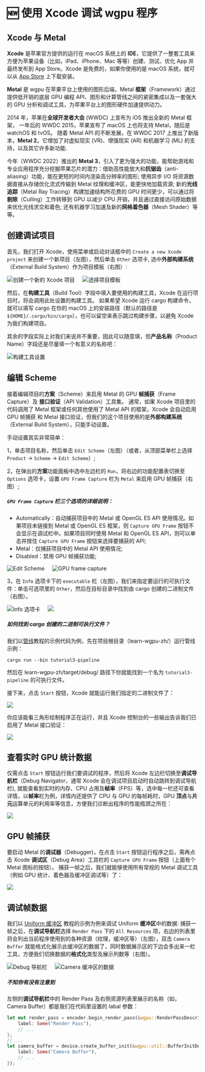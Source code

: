 # 🆕 使用 Xcode 调试 wgpu 程序

## Xcode 与 Metal
**Xcode** 是苹果官方提供的运行在 macOS 系统上的 **IDE**，它提供了一整套工具来方便为苹果设备（比如，iPad、iPhone、Mac 等等）创建、测试、优化 App 并最终发布到 App Store。Xcode 是免费的，如果你使用的是 macOS 系统，就可以从 [App Store](https://apps.apple.com/cn/app/xcode/id497799835?mt=12) 上下载安装。

**Metal** 是 wgpu 在苹果平台上使用的图形后端，Metal **框架**（Framework）通过提供低开销的底层 GPU 编程 API、图形和计算管线之间的紧密集成以及一套强大的 GPU 分析和调试工具，为苹果平台上的图形硬件加速提供动力。

2014 年，苹果在**全球开发者大会** (WWDC) 上宣布为 iOS 推出全新的 Metal 框架，
一年后的 WWDC 2015，苹果宣布了 macOS 上也将支持 Metal，随后是 watchOS 和 tvOS。 随着 Metal API 的不断发展，在 WWDC 2017 上推出了新版本，**Metal 2**。它增加了对虚拟现实 (VR)、增强现实 (AR) 和机器学习 (ML) 的支持，以及其它许多新功能. 

今年（WWDC 2022）推出的 **Metal 3**，引入了更为强大的功能，能帮助游戏和专业应用程序充分挖掘苹果芯片的潜力：借助高性能放大和**抗锯齿**（anti-aliasing）功能，能在更短的时间内渲染高分辨率的图形; 使用异步 I/O 将资源数据直接从存储优化流式传输到 Metal 纹理和缓冲区，能更快地加载资源; 新的**光线追踪**（Metal Ray Tracing）构建加速结构所花费的 GPU 时间更少，可以通过将**剔除**（Culling）工作转移到 GPU 以减少 CPU 开销，并且通过直接访问原始数据来优化光线求交和着色; 还有机器学习加速及新的**网格着色器**（Mesh Shader）等等。


## 创建调试项目
首先，我们打开 Xcode，使用菜单或启动对话框中的 `Create a new Xcode project` 来创建一个新项目（左图），然后单击 `Other` 选项卡, 选中**外部构建系统**（External Build System）作为项目模板（右图）:
<div style="display: flex;">
    <div>
        <img src="./create.png" alt="创建一个新的 Xcode 项目">
    </div>
    <div style="width: 20px;"></div>
    <div>
        <img src="./template.png" alt="选择项目模板" />
    </div>
</div>


然后，在**构建工具**（Build Tool）字段中填入要使用的构建工具，Xcode 在运行项目时，将会调用此处设置的构建工具。
如果希望 Xcode 运行 cargo 构建命令，就可以填写 cargo 在你的 macOS 上的安装路径（默认的路径是 `${HOME}/.cargo/bin/cargo`），也可以留空来表示跳过构建步骤，以避免 Xcode 为我们构建项目。

其余的字段实际上对我们来说并不重要，因此可以随意填，但**产品名称**（Product Name）字段还是尽量填一个有意义的名称吧：

<img src="./name.png" alt="构建工具设置" />

## 编辑 Scheme
接着编辑项目的**方案**（Scheme）来启用 Metal 的 GPU **帧捕获**（Frame Capture）及  **接口验证**（API Validation）工具集。
通常，如果 Xcode 项目里的代码调用了 Metal 框架或任何其他使用了 Metal API 的框架，Xcode 会自动启用 GPU 帧捕获 和 Metal 接口验证，但我们的这个项目使用的是**外部构建系统**（External Build System），只能手动设置。

手动设置其实非常简单：

1，单击项目名称，然后单击 `Edit Scheme`（左图）（或者，从顶部菜单栏上选择 `Product` -> `Scheme` -> `Edit Scheme`）;

2，在弹出的**方案**功能面板中选中左边栏的 `Run`，将右边的功能配置表切换至 `Options` 选项卡，设置 `GPU Frame Capture` 栏为 `Metal` 来启用 GPU 帧捕获（右图）;

<div class="note">

##### `GPU Frame Capture` 栏三个选项的详细说明：
- Automatically：自动捕获项目中的 Metal 或 OpenGL ES API 使用情况。如果项目未链接到 Metal 或 OpenGL ES 框架，则 `Capture GPU Frame` 按钮不会显示在调试栏中。如果项目同时使用 Metal 和 OpenGL ES API，则可以单击并按住 `Capture GPU Frame` 按钮来选择要捕获的 API;
- Metal：仅捕获项目中的 Metal API 使用情况;
- Disabled：禁用 GPU 帧捕获功能;

</div>

<div style="display: flex;">
    <div>
        <img src="./project.png" alt="Edit Scheme" />
    </div>
    <div style="width: 20px;"></div>
    <div>
        <img src="./option.png" alt="GPU frame capture" />
    </div>
</div>

3，在 `Info` 选项卡下的 `executable` 栏（左图），我们来指定要运行的可执行文件：单击可选项里的 `Other`，然后在目标目录中找到由 cargo 创建的二进制文件（右图）。
<div style="display: flex;">
    <div>
        <img src="./info.png" alt="Info 选项卡">
    </div>
    <div style="width: 20px;"></div>
    <div>
        <img src="./triangle.png" />
    </div>
</div>


<div class="note">

##### 如何找到 cargo 创建的二进制可执行文件？
我们以[管线](../../beginner/tutorial3-pipeline)教程的示例代码为例，先在项目根目录（learn-wgpu-zh/）运行管线示例：

`cargo run --bin tutorial3-pipeline` 

然后在 learn-wgpu-zh/target/debug/ 路径下你就能找到一个名为 `tutorial3-pipeline` 的可执行文件。

</div>

接下来，点击 `Start` 按钮，Xcode 就能运行我们指定的二进制文件了：
        
<img src="./run.png" />

你应该能看三角形绘制程序正在运行，并且 Xcode 控制台的一些输出告诉我们已启用了 Metal 接口验证：

<img src="./result.png" />

## 查看实时 GPU 统计数据
仅需点击 `Start` 按钮运行我们要调试的程序，然后将 Xcode 左边栏切换至**调试导航栏**（Debug Navigator，通常 Xcode 会在调试项目启动时自动跳转到调试导航栏), 就能查看到实时的内存、CPU 占用及**帧率**（FPS）等，选中每一栏还可查看详情，以**帧率**栏为例，详情内还提供了 CPU 与 GPU 的每帧耗时，GPU **顶点**与**片元**运算单元的利用率等信息，方便我们诊断出程序的性能瓶颈之所在：

<img src="./fps.png" />

## GPU 帧捕获

要启动 Metal 的**调试器**（Debugger)，在点击 `Start` 按钮运行程序之后，需再点击 Xcode **调试区**（Debug Area）工具栏的 `Capture GPU Frame` 按钮（上面有个 Metal 图标的按钮）。
捕获一帧之后，我们就能够使用所有常规的 Metal 调试工具（例如 GPU 统计、着色器及缓冲区调试等）了：

<img src="./capture.png" />

## 调试帧数据
我们以 [Uniform 缓冲区](../../beginner/tutorial6-uniforms) 教程的示例为例来调试 Uniform **缓冲区**中的数据: 捕获一帧之后，在**调试导航栏**选择 `Render Pass` 下的 `All Resources` 项，右边的列表里将会列出当前程序使用到的各种资源（纹理，缓冲区等）（左图），双击 `Camera Buffer` 就能格式化展示此缓冲区的数据了，同时数据展示区的下边会多出来一栏工具，方便我们切换数据的**格式化**类型及展示列数等（右图）。
<div style="display: flex;">
    <div>
        <img src="./debug_navigator.png" alt="Debug 导航栏">
    </div>
    <div style="width: 20px;"></div>
    <div>
        <img src="./buffer_data.png" alt="Camera 缓冲区的数据" />
    </div>
</div>

<div class="note">

##### 不知你有没有注意到
左侧的**调试导航栏**中的 Render Pass 及右侧资源列表里展示的名称（如，Camera Buffer）都是我们在代码里设置的 labal 参数：

```rust 
let mut render_pass = encoder.begin_render_pass(&wgpu::RenderPassDescriptor {
    label: Some("Render Pass"),
    // ...
};
// ...
let camera_buffer = device.create_buffer_init(&wgpu::util::BufferInitDescriptor {
    label: Some("Camera Buffer"),
    // ...
});
```
</div>
